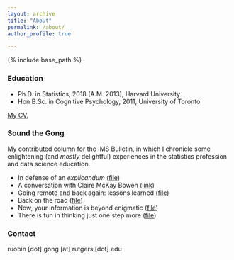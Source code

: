 ```yaml
---
layout: archive
title: "About"
permalink: /about/
author_profile: true

---
```


{% include base_path %}

### Education

* Ph.D. in Statistics, 2018 (A.M. 2013), Harvard University
* Hon B.Sc. in Cognitive Psychology, 2011, University of Toronto

[My CV.](https://RuobinGong.github.io/files/RG-cv.pdf)


### Sound the Gong

My contributed column for the IMS Bulletin, in which I chronicle some enlightening (and _mostly_ delightful) experiences in the statistics profession and data science education.

* In defense of an _explicandum_ ([file](https://RuobinGong.github.io/files/Gong2022-IMS51-7.pdf))
* A conversation with Claire McKay Bowen ([link](https://imstat.org/2022/04/01/ruobin-gong-interviews-claire-mckay-bowen/))
* Going remote and back again: lessons learned ([file](https://RuobinGong.github.io/files/Gong2021-IMS50-6.pdf))
* Back on the road ([file](https://RuobinGong.github.io/files/Gong2021-IMS50-3.pdf))
* Now, your information is beyond enigmatic ([file](https://RuobinGong.github.io/files/Gong2020-IMS49-2.pdf))
* There is fun in thinking just one step more ([file](https://RuobinGong.github.io/files/Gong2018-IMS47-8.pdf))



### Contact

ruobin [dot] gong [at] rutgers [dot] edu
